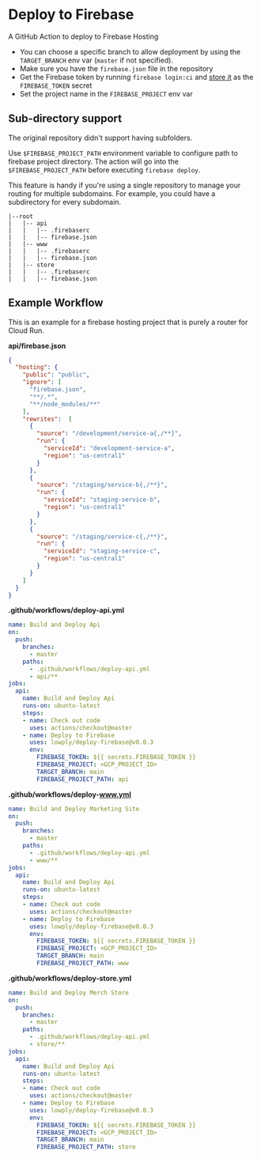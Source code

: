 # Deploy to Firebase

A GitHub Action to deploy to Firebase Hosting

- You can choose a specific branch to allow deployment by using the `TARGET_BRANCH` env var (`master` if not specified).
- Make sure you have the `firebase.json` file in the repository
- Get the Firebase token by running `firebase login:ci` and [store it](https://help.github.com/en/actions/configuring-and-managing-workflows/creating-and-storing-encrypted-secrets) as the `FIREBASE_TOKEN` secret
- Set the project name in the `FIREBASE_PROJECT` env var

## Sub-directory support
The original repository didn't support having subfolders.

Use `$FIREBASE_PROJECT_PATH` environment variable to configure path to firebase project directory. The action will go
into the `$FIREBASE_PROJECT_PATH` before executing `firebase deploy`.

This feature is handy if you're using a single repository to manage your routing for multiple subdomains. For example,
you could have a subdirectory for every subdomain.

```
|--root
|   |-- api
|   |   |-- .firebaserc
|   |   |-- firebase.json
|   |-- www
|   |   |-- .firebaserc
|   |   |-- firebase.json
|   |-- store
|   |   |-- .firebaserc
|   |   |-- firebase.json
```

## Example Workflow
This is an example for a firebase hosting project that is purely a router for Cloud Run.

**api/firebase.json**
```json
{
  "hosting": {
    "public": "public",
    "ignore": [
      "firebase.json",
      "**/.*",
      "**/node_modules/**"
    ],
    "rewrites":  [
      {
        "source": "/development/service-a{,/**}",
        "run": {
          "serviceId": "development-service-a",
          "region": "us-central1"
        }
      },
      {
        "source": "/staging/service-b{,/**}",
        "run": {
          "serviceId": "staging-service-b",
          "region": "us-central1"
        }
      },
      {
        "source": "/staging/service-c{,/**}",
        "run": {
          "serviceId": "staging-service-c",
          "region": "us-central1"
        }
      }
    ]
  }
}
```

**.github/workflows/deploy-api.yml**
```yaml
name: Build and Deploy Api
on:
  push:
    branches:
      - master
    paths:
      - .github/workflows/deploy-api.yml
      - api/**
jobs:
  api:
    name: Build and Deploy Api
    runs-on: ubuntu-latest
    steps:
    - name: Check out code
      uses: actions/checkout@master
    - name: Deploy to Firebase
      uses: lowply/deploy-firebase@v0.0.3
      env:
        FIREBASE_TOKEN: ${{ secrets.FIREBASE_TOKEN }}
        FIREBASE_PROJECT: <GCP_PROJECT_ID>
        TARGET_BRANCH: main
        FIREBASE_PROJECT_PATH: api
```

**.github/workflows/deploy-www.yml**
```yaml
name: Build and Deploy Marketing Site
on:
  push:
    branches:
      - master
    paths:
      - .github/workflows/deploy-api.yml
      - www/**
jobs:
  api:
    name: Build and Deploy Api
    runs-on: ubuntu-latest
    steps:
    - name: Check out code
      uses: actions/checkout@master
    - name: Deploy to Firebase
      uses: lowply/deploy-firebase@v0.0.3
      env:
        FIREBASE_TOKEN: ${{ secrets.FIREBASE_TOKEN }}
        FIREBASE_PROJECT: <GCP_PROJECT_ID>
        TARGET_BRANCH: main
        FIREBASE_PROJECT_PATH: www
```

**.github/workflows/deploy-store.yml**
```yaml
name: Build and Deploy Merch Store
on:
  push:
    branches:
      - master
    paths:
      - .github/workflows/deploy-api.yml
      - store/**
jobs:
  api:
    name: Build and Deploy Api
    runs-on: ubuntu-latest
    steps:
    - name: Check out code
      uses: actions/checkout@master
    - name: Deploy to Firebase
      uses: lowply/deploy-firebase@v0.0.3
      env:
        FIREBASE_TOKEN: ${{ secrets.FIREBASE_TOKEN }}
        FIREBASE_PROJECT: <GCP_PROJECT_ID>
        TARGET_BRANCH: main
        FIREBASE_PROJECT_PATH: store
```
